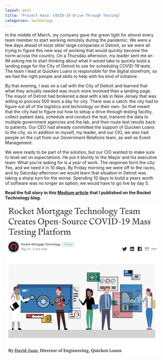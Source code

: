 ```yaml
---
layout: post
title: "Project Halo: COVID-19 Drive Through Testing"
categories: technology
---
```


In the middle of March, my company gave the green light for almost every team member to start working remotely during the pandemic.  We were a few days ahead of most other large companies in Detroit, so we were all trying to figure this new way of working that would quickly become the norm across the country.  On a Thursday afternoon, my leader sent me an IM asking me to start thinking about what it would take to quickly build a landing page for the City of Detroit to use for scheduling COVID-19 tests.  The team I lead at Quicken Loans is responsible for the digital storefront, so we had the right people and skills to help with his kind of initiative.  

By that evening, I was on a call with the City of Detroit and learned that what they actually needed was much more involved than a landing page.  The mayor of Detroit had brokered a deal with a lab in New Jersey that was willing to process 500 tests a day for city.  There was a catch:  the city had to figure out all of the logistics and technology on their own.  So that meant that the city had to figure out how to setup a drive through testing facility, collect patient data, schedule and conduct the test, transmit the data to multiple government agencies and the lab, and then route test results back to patients.  Our CEO had already committed the support of Quicken Loans to the city, so in addition to myself, my leader, and our CIO, we also had people on the call from our Government Relations team, as well as Event Management.  

We were ready to be part of the solution, but our CIO wanted to make sure to level set on expectations.  He put it bluntly to the Mayor and his executive team:  What you're asking for is a year of work.  The response form the city:  Yes, and we need it in 10 days.  By Friday morning we were off to the races, and by Saturday afternoon we would learn that situation in Detroit was taking a sharp turn for the worse.  Spending 10 days to build a years worth of software was no longer an option; we would have to go live by day 5.  

**Read the full story in this [Medium article](https://medium.com/rocket-mortgage-technology-blog/announcing-mass-testing-platform-an-open-source-covid-19-drive-through-testing-platform-and-593d49a318) that I published on the Rocket Technology blog.**

[<img src="/assets/images/medium_article.png" alt="A screenshot of an article" class="center">](https://medium.com/rocket-mortgage-technology-blog/announcing-mass-testing-platform-an-open-source-covid-19-drive-through-testing-platform-and-593d49a318)
